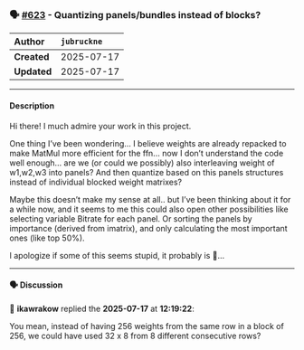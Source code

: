 ### 🗣️ [#623](https://github.com/ikawrakow/ik_llama.cpp/discussions/623) - Quantizing panels/bundles instead of blocks?

| **Author** | `jubruckne` |
| :--- | :--- |
| **Created** | 2025-07-17 |
| **Updated** | 2025-07-17 |

---

#### Description

Hi there! I much admire your work in this project. 

One thing I’ve been wondering… I believe weights are already repacked to make MatMul more efficient for the ffn... now I don’t understand the code well enough… are we (or could we possibly) also interleaving weight of w1,w2,w3 into panels? And then quantize based on this panels structures instead of individual blocked weight matrixes?

Maybe this doesn’t make my sense at all..  but I’ve been thinking about it for a while now, and it seems to me this could also open other possibilities like selecting variable Bitrate for each panel. Or sorting the panels by importance (derived from imatrix), and only calculating the most important ones (like top 50%). 

I apologize if some of this seems stupid, it probably is 🙈…

---

#### 🗣️ Discussion

👤 **ikawrakow** replied the **2025-07-17** at **12:19:22**:<br>

You mean, instead of having 256 weights from the same row in a block of 256, we could have used 32 x 8 from 8 different consecutive rows?